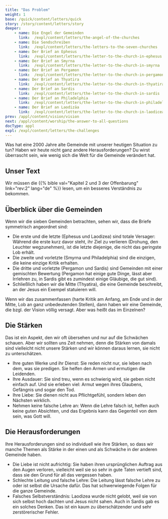 ```yaml
---
title: "Das Problem"
weight: 1
base: /quick/content/letters/quick
story: /story/content/letters/story
deeper:
    - name: Die Engel der Gemeinden
      link:  /expl/content/letters/the-angel-of-the-churches
    - name: Die Sendschreiben
      link:  /expl/content/letters/the-letters-to-the-seven-churches
    - name: Der Brief an Ephesus
      link:  /expl/content/letters/the-letter-to-the-church-in-ephesus
    - name: Der Brief an Smyrna
      link:  /expl/content/letters/the-letter-to-the-church-in-smyrna
    - name: Der Brief an Pergamon
      link:  /expl/content/letters/the-letter-to-the-church-in-pergamon
    - name: Der Brief an Thyatira
      link:  /expl/content/letters/the-letter-to-the-church-in-thyatira
    - name: Der Brief an Sardis
      link:  /expl/content/letters/the-letter-to-the-church-in-sardis
    - name: Der Brief an Philadelphia
      link:  /expl/content/letters/the-letter-to-the-church-in-philadelphia
    - name: Der Brief an Laodizäa
      link:  /expl/content/letters/the-letter-to-the-church-in-laodicea
prev: /appl/content/vision/vision
next: /appl/content/worship/the-answer-to-all-questions
docType: appl
expl: /expl/content/letters/the-challenges
---
```


Was hat eine 2000 Jahre alte Gemeinde mit unserer heutigen Situation zu tun? Haben wir heute nicht ganz andere Herausforderungen? Du wirst überrascht sein, wie wenig sich die Welt für die Gemeinde verändert hat.

## Unser Text

<a name="0ab1"></a>
Wir müssen die {{% bible val="Kapitel 2 und 3 der Offenbarung" link="rev:2" lang="de" %}} lesen, um ein besseres Verständnis zu bekommen.

## Überblick über die Gemeinden

<a name="86b5"></a>
Wenn wir die sieben Gemeinden betrachten, sehen wir, dass die Briefe symmetrisch angeordnet sind:

- Die erste und die letzte (Ephesus und Laodizea) sind totale Versager: Während die erste kurz davor steht, ihr Ziel zu verlieren (Drohung, den Leuchter wegzunehmen), ist die letzte diejenige, die nicht das geringste Lob erhält.
- Die zweite und vorletzte (Smyrna und Philadelphia) sind die einzigen, die keine einzige Kritik erhalten.
- Die dritte und vorletzte (Pergamon und Sardis) sind Gemeinden mit einer gemischten Bewertung (Pergamon hat einige gute Dinge, lässt aber Irrlehren zu, in Sardis gibt es zumindest einige Gläubige, die gut sind).
- Schließlich haben wir die Mitte (Thyatira), die eine Gemeinde beschreibt, an der Jesus ein Exempel statuieren will.

Wenn wir das zusammenfassen (harte Kritik am Anfang, am Ende und in der Mitte, Lob an ganz unbedeutenden Stellen), dann haben wir eine Gemeinde, die bzgl. der Vision völlig versagt. Aber was heißt das im Einzelnen?

## Die Stärken

<a name="21f0"></a>
Das ist ein Aspekt, den wir oft übersehen und nur auf die Schwächen schauen. Aber wir sollten uns Zeit nehmen, denn die Stärken von damals sind vielleicht nicht unsere Stärken und wir können daraus lernen, sie nicht zu unterschätzen.

- Ihre guten Werke und ihr Dienst: Sie reden nicht nur, sie leben nach dem, was sie predigen. Sie helfen den Armen und ermutigen die Leidenden.
- Ihre Ausdauer: Sie sind treu, wenn es schwierig wird, sie geben nicht einfach auf. Und sie erleben viel: Armut wegen ihres Glaubens, Gefängnis und sogar den Tod.
- Ihre Liebe: Sie dienen nicht aus Pflichtgefühl, sondern leben den Nächsten wirklich.
- Nehmen keine falsche Lehre an: Wenn die Lehre falsch ist, helfen auch keine guten Absichten, und das Ergebnis kann das Gegenteil von dem sein, was Gott will.

## Die Herausforderungen

<a name="1657"></a>
Ihre Herausforderungen sind so individuell wie ihre Stärken, so dass wir manche Themen als Stärke in der einen und als Schwäche in der anderen Gemeinde haben.

- Die Liebe ist nicht aufrichtig: Sie haben ihren ursprünglichen Auftrag aus den Augen verloren, vielleicht weil sie so sehr in gute Taten vertieft sind, dass sie den Grund für all das vergessen haben.
- Schlechte Leitung und falsche Lehre: Die Leitung lässt falsche Lehre zu oder ist selbst die Ursache dafür. Das hat schwerwiegende Folgen für die ganze Gemeinde.
- Falsches Selbstverständnis: Laodizea wurde nicht gelobt, weil sie von sich selbst hoch dachten und Jesus nicht sahen. Auch in Sardis gab es ein solches Denken. Das ist ein kaum zu überschätzender und sehr zerstörerischer Fehler.
